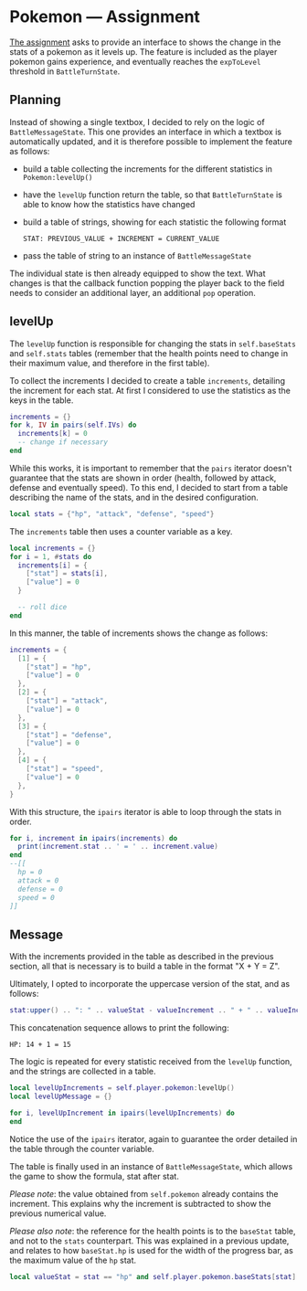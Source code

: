 # Pokemon — Assignment

[The assignment](https://docs.cs50.net/ocw/games/assignments/7/assignment7.html) asks to provide an interface to shows the change in the stats of a pokemon as it levels up. The feature is included as the player pokemon gains experience, and eventually reaches the `expToLevel` threshold in `BattleTurnState`.

## Planning

Instead of showing a single textbox, I decided to rely on the logic of `BattleMessageState`. This one provides an interface in which a textbox is automatically updated, and it is therefore possible to implement the feature as follows:

- build a table collecting the increments for the different statistics in `Pokemon:levelUp()`

- have the `levelUp` function return the table, so that `BattleTurnState` is able to know how the statistics have changed

- build a table of strings, showing for each statistic the following format

  ```text
  STAT: PREVIOUS_VALUE + INCREMENT = CURRENT_VALUE
  ```

- pass the table of string to an instance of `BattleMessageState`

The individual state is then already equipped to show the text. What changes is that the callback function popping the player back to the field needs to consider an additional layer, an additional `pop` operation.

## levelUp

The `levelUp` function is responsible for changing the stats in `self.baseStats` and `self.stats` tables (remember that the health points need to change in their maximum value, and therefore in the first table).

To collect the increments I decided to create a table `increments`, detailing the increment for each stat. At first I considered to use the statistics as the keys in the table.

```lua
increments = {}
for k, IV in pairs(self.IVs) do
  increments[k] = 0
  -- change if necessary
end
```

While this works, it is important to remember that the `pairs` iterator doesn't guarantee that the stats are shown in order (health, followed by attack, defense and eventually speed). To this end, I decided to start from a table describing the name of the stats, and in the desired configuration.

```lua
local stats = {"hp", "attack", "defense", "speed"}
```

The `increments` table then uses a counter variable as a key.

```lua
local increments = {}
for i = 1, #stats do
  increments[i] = {
    ["stat"] = stats[i],
    ["value"] = 0
  }

  -- roll dice
end
```

In this manner, the table of increments shows the change as follows:

```lua
increments = {
  [1] = {
    ["stat"] = "hp",
    ["value"] = 0
  },
  [2] = {
    ["stat"] = "attack",
    ["value"] = 0
  },
  [3] = {
    ["stat"] = "defense",
    ["value"] = 0
  },
  [4] = {
    ["stat"] = "speed",
    ["value"] = 0
  },
}
```

With this structure, the `ipairs` iterator is able to loop through the stats in order.

```lua
for i, increment in ipairs(increments) do
  print(increment.stat .. ' = ' .. increment.value)
end
--[[
  hp = 0
  attack = 0
  defense = 0
  speed = 0
]]
```

## Message

With the increments provided in the table as described in the previous section, all that is necessary is to build a table in the format "X + Y = Z".

Ultimately, I opted to incorporate the uppercase version of the stat, and as follows:

```lua
stat:upper() .. ": " .. valueStat - valueIncrement .. " + " .. valueIncrement .. " = " .. valueStat
```

This concatenation sequence allows to print the following:

```text
HP: 14 + 1 = 15
```

The logic is repeated for every statistic received from the `levelUp` function, and the strings are collected in a table.

```lua
local levelUpIncrements = self.player.pokemon:levelUp()
local levelUpMessage = {}

for i, levelUpIncrement in ipairs(levelUpIncrements) do
end
```

Notice the use of the `ipairs` iterator, again to guarantee the order detailed in the table through the counter variable.

The table is finally used in an instance of `BattleMessageState`, which allows the game to show the formula, stat after stat.

_Please note_: the value obtained from `self.pokemon` already contains the increment. This explains why the increment is subtracted to show the previous numerical value.

_Please also note_: the reference for the health points is to the `baseStat` table, and not to the `stats` counterpart. This was explained in a previous update, and relates to how `baseStat.hp` is used for the width of the progress bar, as the maximum value of the `hp` stat.

```lua
local valueStat = stat == "hp" and self.player.pokemon.baseStats[stat] or self.player.pokemon.stats[stat]
```
